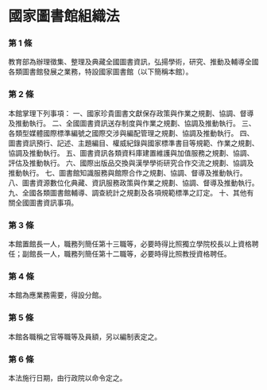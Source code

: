 # 國家圖書館組織法

### 第 1 條

教育部為辦理徵集、整理及典藏全國圖書資訊，弘揚學術，研究、推動及輔導全國各類圖書館發展之業務，特設國家圖書館（以下簡稱本館）。

### 第 2 條

本館掌理下列事項：
一、國家珍貴圖書文獻保存政策與作業之規劃、協調、督導及推動執行。
二、全國圖書資訊送存制度與作業之規劃、協調及推動執行。
三、各類型媒體國際標準編號之國際交涉與編配管理之規劃、協調及推動執行。
四、圖書資訊預行、記述、主題編目、權威紀錄與國家標準書目等規範、作業之規劃、協調及推動執行。
五、圖書資訊各類資料庫建置維護與加值服務之規劃、協調、評估及推動執行。
六、國際出版品交換與漢學學術研究合作交流之規劃、協調及推動執行。
七、圖書館知識服務與館際合作之規劃、協調、督導及推動執行。
八、圖書資源數位化典藏、資訊服務政策與作業之規劃、協調、督導及推動執行。
九、全國各類圖書館輔導、調查統計之規劃及各項規範標準之訂定。
十、其他有關全國圖書資訊事項。

### 第 3 條

本館置館長一人，職務列簡任第十三職等，必要時得比照獨立學院校長以上資格聘任；副館長一人，職務列簡任第十二職等，必要時得比照教授資格聘任。

### 第 4 條

本館為應業務需要，得設分館。

### 第 5 條

本館各職稱之官等職等及員額，另以編制表定之。

### 第 6 條

本法施行日期，由行政院以命令定之。
